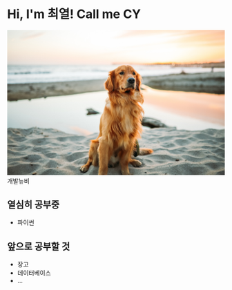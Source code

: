 # Hi, I'm 최열! Call me CY

![](https://github.com/cy0329/cy0329/raw/main/assets/%EB%A6%AC%ED%8A%B8%EB%A6%AC%EB%B2%84.jpg)
개발뉴비

## 열심히 공부중
+ 파이썬

## 앞으로 공부할 것
+ 장고
+ 데이터베이스
+ ...